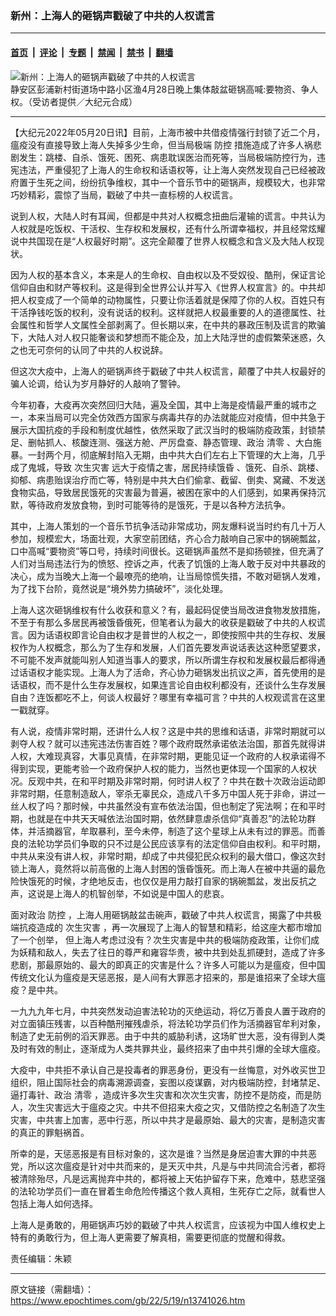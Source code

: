 ### 新州：上海人的砸锅声戳破了中共的人权谎言

---

#### [首页](../../../..?n13741026) &nbsp;|&nbsp; [评论](../../../../../epoch-comment?n13741026) &nbsp;|&nbsp; [专题](../../../../../epoch-special?n13741026) &nbsp;|&nbsp; [禁闻](../../../../../epoch-news?n13741026) &nbsp;|&nbsp; [禁书](../../../../../books?n13741026) &nbsp;|&nbsp; [翻墙](https://github.com/gfw-breaker/nogfw/blob/master/README.md?n13741026)


<div><img alt="新州：上海人的砸锅声戳破了中共的人权谎言" class="attachment-djy_600_400 size-djy_600_400 wp-post-image" src="https://i.epochtimes.com/assets/uploads/2022/04/id13723193-FotoJet-9-600x400.jpg"/>
<div class="caption">
 静安区彭浦新村街道场中路小区渔4月28日晚上集体敲盆砸锅高喊:要物资、争人权。（受访者提供／大纪元合成）
</div></div><hr/><div class="post_content" id="artbody" itemprop="articleBody">
 <!-- article content begin -->
 <p>
  【大纪元2022年05月20日讯】目前，上海市被中共借疫情强行封锁了近二个月，瘟疫没有直接导致上海人失掉多少生命，但当局极端
  <ok href="https://www.epochtimes.com/gb/tag/%E9%98%B2%E6%8E%A7.html">
   防控
  </ok>
  措施造成了许多人祸悲剧发生：跳楼、自杀、饿死、困死、病患耽误医治而死等，当局极端防控行为，违宪违法，严重侵犯了上海人的生命权和话语权等，让上海人突然发现自己已经被政府置于生死之间，纷纷抗争维权，其中一个音乐节中的砸锅声，规模较大，也非常巧妙精彩，震惊了当局，戳破了中共一直标榜的人权谎言。
 </p>
 <p>
  说到人权，大陆人时有耳闻，但都是中共对人权概念扭曲后灌输的谎言。中共认为人权就是吃饭权、干活权、生存权和发展权，还有什么所谓幸福权，并且经常炫耀说中共国现在是“人权最好时期”。这完全颠覆了世界人权概念和含义及大陆人权现状。
 </p>
 <p>
  因为人权的基本含义，本来是人的生命权、自由权以及不受奴役、酷刑，保证言论信仰自由和财产等权利。这是得到全世界公认并写入《世界人权宣言》的。中共却把人权变成了一个简单的动物属性，只要让你活着就是保障了你的人权。百姓只有干活挣钱吃饭的权利，没有说话的权利。这样就把人权最重要的人的道德属性、社会属性和哲学人文属性全部剥离了。但长期以来，在中共的暴政压制及谎言的欺骗下，大陆人对人权只能奢谈和梦想而不能企及，加上大陆浮世的虚假繁荣迷惑，久之也无可奈何的认同了中共的人权说辞。
 </p>
 <p>
  但这次大疫中，上海人的砸锅声终于戳破了中共人权谎言，颠覆了中共人权最好的骗人论调，给认为岁月静好的人敲响了警钟。
 </p>
 <p>
  今年初春，大疫再次突然回归大陆，遍及全国，其中上海是疫情最严重的城市之一，本来当局可以完全仿效西方国家与病毒共存的办法就能应对疫情，但中共急于展示大国抗疫的手段和制度优越性，依然采取了武汉当时的极端防疫政策，封锁禁足、删帖抓人、核酸连测、强送方舱、严厉盘查、静态管理、政治
  <ok href="https://www.epochtimes.com/gb/tag/%E6%B8%85%E9%9B%B6.html">
   清零
  </ok>
  、大白施暴。一封两个月，彻底解封陷入无期，由中共大白们左右上下管理的大上海，几乎成了鬼城，导致
  <ok href="https://www.epochtimes.com/gb/tag/%E6%AC%A1%E7%94%9F%E7%81%BE%E5%AE%B3.html">
   次生灾害
  </ok>
  远大于疫情之害，居民持续饿昏 、饿死、自杀、跳楼、抑郁、病患贻误治疗而亡等，特别是中共大白们偷拿、截留、倒卖、窝藏、不发送食物实品，导致居民饿死的灾害最为普遍，被困在家中的人们感到，如果再保持沉默，等待政府发放食物，到时可能等待的是饿死，于是以各种方法抗争。
 </p>
 <p>
  其中，上海人策划的一个音乐节抗争活动非常成功，网友爆料说当时约有几十万人参加，规模宏大，场面壮观，大家空前团结，齐心合力敲响自己家中的锅碗瓢盆，口中高喊“要物资”等口号，持续时间很长。这砸锅声虽然不是抑扬顿挫，但充满了人们对当局违法行为的愤怒、控诉之声，代表了饥饿的上海人敢于反对中共暴政的决心，成为当晚大上海一个最嘹亮的绝响，让当局惊慌失措，不敢对砸锅人发难，为了找下台阶，竟然说是“境外势力搞破坏”，淡化处理。
 </p>
 <p>
  上海人这次砸锅维权有什么收获和意义？有，最起码促使当局改进食物发放措施，不至于有那么多居民再被饿昏俄死，但笔者认为最大的收获是戳破了中共的人权谎言。因为话语权即言论自由权才是普世的人权之一，即使按照中共的生存权、发展权作为人权概念，那么为了生存和发展，人们首先要发声说话表达这种愿望要求，不可能不发声就能叫别人知道当事人的要求，所以所谓生存权和发展权最后都得通过话语权才能实现。上海人为了活命，齐心协力砸锅发出抗议之声，首先使用的是话语权，而不是什么生存发展权，如果连言论自由权利都没有，还谈什么生存发展自由？连饭都吃不上，何谈人权最好？哪里有幸福可言？中共的人权观谎言在这里一戳就穿。
 </p>
 <p>
  有人说，疫情非常时期，还讲什么人权？这是中共的思维和话语，非常时期就可以剥夺人权？就可以违宪违法伤害百姓？哪个政府既然承诺依法治国，那首先就得讲人权，大难现真容，大事见真情，在非常时期，更能见证一个政府的人权承诺得不得到实现，更能考验一个政府保护人权的能力，当然也更体现一个国家的人权状况。反观中共，在和平时期及非常时期，何时讲人权了？中共在数十次政治运动即非常时期，任意制造敌人，宰杀无辜民众，造成八千多万中国人死于非命，讲过一丝人权了吗？那时候，中共虽然没有宣布依法治国，但也制定了宪法啊；在和平时期，也就是在中共天天喊依法治国时期，依然肆意虐杀信仰“真善忍”的法轮功群体，并活摘器官，牟取暴利，至今未停，制造了这个星球上从未有过的罪恶。而善良的法轮功学员们争取的只不过是公民应该享有的法定信仰自由权利。和平时期，中共从来没有讲人权，非常时期，却成了中共侵犯民众权利的最大借口，像这次封锁上海人，竟然将以前高傲的上海人封困的饿昏饿死。而上海人在被中共逼的最危险快饿死的时候，才绝地反击，也仅仅是用力敲打自家的锅碗瓢盆，发出反抗之声，这说是上海人的机智创举，不如说是中国人的悲哀。
 </p>
 <p>
  面对政治
  <ok href="https://www.epochtimes.com/gb/tag/%E9%98%B2%E6%8E%A7.html">
   防控
  </ok>
  ，上海人用砸锅敲盆击碗声，戳破了中共人权谎言，揭露了中共极端抗疫造成的
  <ok href="https://www.epochtimes.com/gb/tag/%E6%AC%A1%E7%94%9F%E7%81%BE%E5%AE%B3.html">
   次生灾害
  </ok>
  ，再一次展现了上海人的智慧和精彩，给这座大都市增加了一个创举， 但上海人考虑过没有？次生灾害是中共的极端防疫政策，让你们成为妖精和敌人，失去了往日的尊严和雍容华贵，被中共到处乱抓硬封，造成了许多悲剧，那最原始的、最大的即真正的灾害是什么？许多人可能以为是瘟疫，但中国传统文化认为瘟疫是天惩恶报，是人间有大罪恶才招来的，那是谁招来了全球大瘟疫？是中共。
 </p>
 <p>
  一九九九年七月，中共突然发动迫害法轮功的灭绝运动，将亿万善良人置于政府的对立面镇压残害，以百种酷刑摧残虐杀，将法轮功学员们作为活摘器官牟利对象，制造了史无前例的滔天罪恶。由于中共的威胁利诱，这场旷世大恶，没有得到人类及时有效的制止，逐渐成为人类共罪共业，最终招来了由中共引爆的全球大瘟疫。
 </p>
 <p>
  大疫中，中共拒不承认自己是投毒者的罪恶身份，更没有一丝悔意，对外收买世卫组织，阻止国际社会的病毒溯源调查，妄图以疫谋霸，对内极端防控，封堵禁足、逼打毒针、政治
  <ok href="https://www.epochtimes.com/gb/tag/%E6%B8%85%E9%9B%B6.html">
   清零
  </ok>
  ，造成许多次生灾害和次次生灾害，防控不是防疫，而是防人，次生灾害远大于瘟疫之灾。中共不但招来大疫之灾，又借防控之名制造了次生灾害，中共害上加害，恶中行恶，所以中共才是最原始、最大的灾害，是制造灾害的真正的罪魁祸首。
 </p>
 <p>
  所幸的是，天惩恶报是有目标对象的，这次是谁？当然是身居迫害大罪的中共恶党，所以这次瘟疫是针对中共而来的，是天灭中共，凡是与中共同流合污者，都将被清除殆尽，凡是远离抛弃中共的，都将被上天佑护留存下来，危难中，慈悲坚强的法轮功学员们一直在冒着生命危险传播这个救人真相，生死存亡之际，就看世人包括上海人如何选择。
 </p>
 <p>
  上海人是勇敢的，用砸锅声巧妙的戳破了中共人权谎言，应该视为中国人维权史上特有的勇敢行为，但上海人更需要了解真相，需要更彻底的觉醒和得救。
 </p>
 <p>
  责任编辑：朱颖
 </p>
 <!-- article content end -->
 <div id="below_article_ad">
 </div>
</div>


---

原文链接（需翻墙）：https://www.epochtimes.com/gb/22/5/19/n13741026.htm